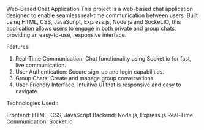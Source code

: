 Web-Based Chat Application
This project is a web-based chat application designed to enable seamless real-time communication between users.
Built using HTML, CSS, JavaScript, Express.js, Node.js and Socket.IO, this application allows users to engage in both private and group chats, providing an easy-to-use, responsive interface.

Features:
1. Real-Time Communication: Chat functionality using Socket.io for fast, live communication.
2. User Authentication: Secure sign-up and login capabilities.
3. Group Chats: Create and manage group conversations.
4. User-Friendly Interface: Intuitive UI that is responsive and easy to navigate.

Technologies Used :

Frontend: HTML, CSS, JavaScript
Backend: Node.js, Express.js
Real-Time Communication: Socket.io
